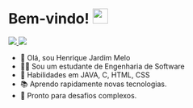 <h1> Bem-vindo! <img src="https://raw.githubusercontent.com/MartinHeinz/MartinHeinz/master/wave.gif" width="30px"> </h1>
<p align='center'>
</p>

<a href="https://www.linkedin.com/in/henrique-jardim-melo-8b272622a/" target="_blank">
  <img src="https://img.shields.io/badge/-LinkedIn-%230077B5?style=flat&logo=linkedin&logoColor=white" target="_blank">  
</a>  
<a href="henriquejardimm@gmail.com?subject=Olá!">
  <img src="https://img.shields.io/badge/Gmail-D14836?style=flat&logo=gmail&logoColor=white" target="_blank">
</a>

- 👋 Olá, sou Henrique Jardim Melo
- 👨‍💻 Sou um estudante de Engenharia de Software
- 🔗 Habilidades em JAVA, C, HTML, CSS
- 📚 Aprendo rapidamente novas tecnologias.
- 🤝 Pronto para desafios complexos.

